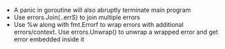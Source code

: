 - A panic in goroutine will also abruptly terminate main program
- Use errors.Join(..errS) to join multiple errors
- Use %w along with fmt.Errorf to wrap errors with additional errors/context. Use errors.Unwrap() to unwrap a wrapped error and get error embedded inside it

